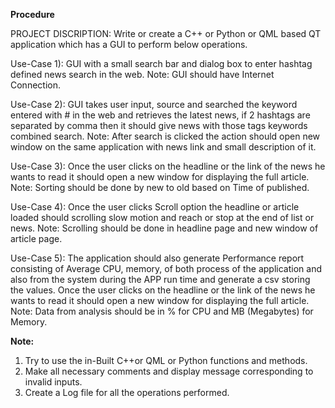 **Procedure**

PROJECT DISCRIPTION: Write or create a C++ or Python or QML based QT application which has a GUI to perform below operations. 

Use-Case 1): GUI with a small search bar and dialog box to enter hashtag defined news search in the web.
Note: GUI should have Internet Connection.

Use-Case 2):  GUI takes user input, source and searched the keyword entered with # in the web and retrieves the latest news, if 2 hashtags are separated by comma then it should give news with those tags keywords combined search.
Note: After search is clicked the action should open new window on the same application with news link and small description of it.

Use-Case 3): Once the user clicks on the headline or the link of the news he wants to read it should open a new window for displaying the full article.
Note: Sorting should be done by new to old based on Time of published.

Use-Case 4): Once the user clicks Scroll option the headline or article loaded should scrolling slow motion and reach or stop at the end of list or news.
Note: Scrolling should be done in headline page and new window of article page.

Use-Case 5): The application should also generate Performance report consisting of Average CPU, memory, of both process of the application and also from the system during the APP run time and generate a csv storing the values. Once the user clicks on the headline or the link of the news he wants to read it should open a new window for displaying the full article.
Note: Data from analysis should be in % for CPU and MB (Megabytes) for Memory.


**Note:**
1)	Try to use the in-Built C++or QML or Python functions and methods.
2)	Make all necessary comments and display message corresponding to invalid inputs.
3)	Create a Log file for all the operations performed.

